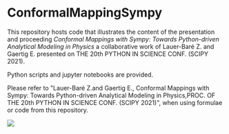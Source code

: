 # ConformalMappingSympy 

This repository hosts code that illustrates the content of the presentation and proceeding *Conformal Mappings with Sympy: Towards Python-driven Analytical Modeling in Physics* a collaborative work of Lauer-Baré Z. and Gaertig E. presented on THE 20th PYTHON IN SCIENCE CONF. (SCIPY 2021).

Python scripts and jupyter notebooks are provided.

Please refer to "Lauer-Baré Z.and Gaertig E., Conformal Mappings with Sympy: Towards Python-driven Analytical Modeling in Physics,PROC. OF THE 20th PYTHON IN SCIENCE CONF. (SCIPY 2021)", when using formulae or code from this repository.

<img src="https://render.githubusercontent.com/render/math?math=w(z)=\frac{z %2B ia}{az %2B i}">



